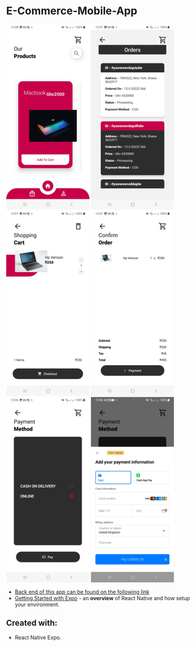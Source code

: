 ﻿# E-Commerce-Mobile-App
<img src = "screenshots/Screenshot_20240318_130833_ExpoGo.jpg"  height="500">
<img src = "screenshots/Screenshot_20240318_130724_Expo.jpg"  height="500">
<img src = "screenshots/Screenshot_20240318_130715_Expo.jpg"  height="500">
<img src = "screenshots/Screenshot_20240318_130707_Expo.jpg"  height="500">
<img src = "screenshots/Screenshot_20240318_130659_Expo.jpg"  height="500">
<img src = "screenshots/Screenshot_20240318_130643_Expo.jpg"  height="500">

- [Back end of this app can be found on the following link](https://github.com/Mawuli87/E-commerce)
- [Getting Started with Expo](https://reactnative.dev/docs/environment-setup) - an **overview** of React Native and how setup your environment.

## Created with:

- React Native Expo.

